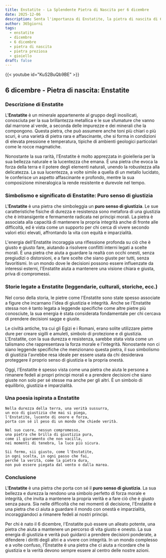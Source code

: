```yaml
---
title: Enstatite - La Splendente Pietra di Nascita per 6 dicembre
date: 2025-12-06
description: Senta l'importanza di Enstatite, la pietra di nascita di 6 dicembre che simboleggia Puro senso di giustizia. Lasci che la sua bellezza e il suo significato illuminino la sua giornata.
author: 365giorni
tags:
  - enstatite
  - dicembre
  - 6 dicembre
  - pietra di nascita
  - pietra preziosa
  - gioiello
draft: false
---
```


{{< youtube id="KuS2BuQb9BE" >}}

## 6 dicembre - Pietra di nascita: Enstatite

### Descrizione di Enstatite

L'**Enstatite** è un minerale appartenente al gruppo degli inosilicati, conosciuta per la sua brillantezza metallica e le sue sfumature che vanno dal marrone al verde, a seconda delle impurezze e dei minerali che la compongono. Questa pietra, che può assumere anche toni più chiari o più scuri, è una varietà di pietra rara e affascinante, che si forma in condizioni di elevata pressione e temperatura, tipiche di ambienti geologici particolari come le rocce magmatiche.

Nonostante la sua rarità, l'Enstatite è molto apprezzata in gioielleria per la sua bellezza naturale e la lucentezza che emana. È una pietra che evoca la forza della terra e il potere degli elementi naturali, unendo la robustezza alla delicatezza. La sua lucentezza, a volte simile a quella di un metallo lucidato, le conferisce un aspetto affascinante e profondo, mentre la sua composizione mineralogica la rende resistente e durevole nel tempo.

### Simbolismo e significato di Enstatite: Puro senso di giustizia

L'**Enstatite** è una pietra che simboleggia un **puro senso di giustizia**. Le sue caratteristiche fisiche di durezza e resistenza sono metafora di una giustizia che è intransigente e fermamente radicata nei principi morali. La pietra è associata alla capacità di mantenere la propria integrità anche di fronte alle difficoltà, ed è vista come un supporto per chi cerca di vivere secondo valori etici elevati, affrontando la vita con equità e imparzialità.

L'energia dell'Enstatite incoraggia una riflessione profonda su ciò che è giusto e giusto fare, aiutando a risolvere conflitti interni legati a scelte morali. È una pietra che aiuta a guardare la realtà con occhi onesti, senza pregiudizi o distorsioni, e a fare scelte che siano giuste per tutti, senza favoritismi. In un mondo dove le decisioni possono essere influenzate da interessi esterni, l'Enstatite aiuta a mantenere una visione chiara e giusta, priva di compromessi.

### Storie legate a Enstatite (leggendarie, culturali, storiche, ecc.)

Nel corso della storia, le pietre come l'Enstatite sono state spesso associate a figure che incarnano l'idea di giustizia e integrità. Anche se l'Enstatite stessa non è tanto legata a leggende specifiche come altre pietre più conosciute, la sua energia è stata considerata fondamentale per chi cercava di prendere decisioni sagge e giuste.

Le civiltà antiche, tra cui gli Egizi e i Romani, erano solite utilizzare pietre dure per creare sigilli e amuleti, simbolo di protezione e di giustizia. L'Enstatite, con la sua durezza e resistenza, sarebbe stata vista come un talismano che rappresentava la forza morale e l'integrità. Nonostante non ci siano leggende specifiche che menzionano questa pietra, il suo simbolismo di giustizia l'avrebbe resa ideale per essere usata da chi desiderava proteggere il proprio senso di giustizia e la propria onestà.

Oggi, l'Enstatite è spesso vista come una pietra che aiuta le persone a rimanere fedeli ai propri principi morali e a prendere decisioni che siano giuste non solo per sé stesse ma anche per gli altri. È un simbolo di equilibrio, giustizia e imparzialità.

### Una poesia ispirata a Enstatite

```
Nella durezza della terra, una verità sussurra,
un eco di giustizia che mai si piega,
l'Enstatite, lucente di onore e forza,
porta con sé il peso di un mondo che chiede verità.

Nel suo cuore, nessun compromesso,
una pietra che brilla di giustizia pura,
come il giuramento che non vacilla,
nei momenti di tenebra, la luce più sicura.

Sii fermo, sii giusto, come l'Enstatite,
in ogni scelta, in ogni passo che fai,
perché la verità, come la pietra dura,
non può essere piegata dal vento o dalla marea.
```

### Conclusione

L'**Enstatite** è una pietra che porta con sé il **puro senso di giustizia**. La sua bellezza e durezza la rendono una simbolo perfetto di forza morale e integrità, che invita a mantenere la propria verità e a fare ciò che è giusto senza paura. Sia nelle difficoltà che nei momenti di decisione, l'Enstatite è una pietra che ci aiuta a guardare il mondo con onestà e imparzialità, incoraggiandoci a rimanere fedeli ai nostri principi.

Per chi è nato il 6 dicembre, l'Enstatite può essere un alleato potente, una pietra che aiuta a mantenere un percorso di vita giusto e onesto. La sua energia di giustizia e verità può guidarci a prendere decisioni ponderate, a difendere i diritti degli altri e a vivere con integrità. In un mondo complesso e a volte confuso, l'Enstatite è una pietra che ci aiuta a ricordare che la giustizia e la verità devono sempre essere al centro delle nostre azioni.